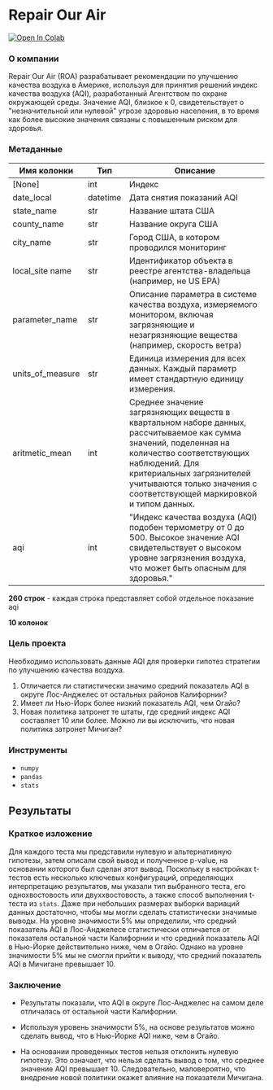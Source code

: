 # **Repair Our Air**
<a target="_blank" href="https://colab.research.google.com/github/VsevolodMus/Coursera/blob/main/Google%20Advanced%20Data%20Analytics/%D0%9E%D1%86%D0%B5%D0%BD%D0%BA%D0%B0%20%D0%B8%20%D0%BF%D1%80%D0%BE%D0%B2%D0%B5%D1%80%D0%BA%D0%B0%20%D0%B3%D0%B8%D0%BF%D0%BE%D1%82%D0%B5%D0%B7%20%D0%BF%D0%BE%20%D0%BA%D0%B0%D1%87%D0%B5%D1%81%D1%82%D0%B2%D1%83%20%D0%B2%D0%BE%D0%B7%D0%B4%D1%83%D1%85%D0%B0/ROA.ipynb">
  <img src="https://colab.research.google.com/assets/colab-badge.svg" alt="Open In Colab"/>
</a>

### О компании

Repair Our Air (ROA) разрабатывает рекомендации по улучшению качества воздуха в Америке, используя для принятия решений индекс качества воздуха (AQI), разработанный Агентством по охране окружающей среды. Значение AQI, близкое к 0, свидетельствует о "незначительной или нулевой" угрозе здоровью населения, в то время как более высокие значения связаны с повышенным риском для здоровья.

### Метаданные

| Имя колонки      | Тип      | Описание                                                                                                                                                                                                                                                             |
|------------------|----------|----------------------------------------------------------------------------------------------------------------------------------------------------------------------------------------------------------------------------------------------------------------------|
| [None]           | int      | Индекс                                                                                                                                                                                                                                                               |
| date_local       | datetime | Дата снятия показаний AQI                                                                                                                                                                                                                                            |
| state_name       | str      | Название штата США                                                                                                                                                                                                                                                   |
| county_name      | str      | Название округа США                                                                                                                                                                                                                                                  |
| city_name        | str      | Город США, в котором проводился мониторинг                                                                                                                                                                                                                           |
| local_site name  | str      | Идентификатор объекта в реестре агентства-владельца (например, не US EPA)                                                                                                                                                                                            |
| parameter_name   | str      | Описание параметра в системе качества воздуха, измеряемого монитором, включая загрязняющие и незагрязняющие вещества (например, скорость ветра)                                                                                                                      |
| units_of_measure | str      | Единица измерения для всех данных. Каждый параметр имеет стандартную единицу измерения.                                                                                                                                                                              |
| aritmetic_mean   | int      | Среднее значение загрязняющих веществ в квартальном наборе данных, рассчитываемое как сумма значений, поделенная на количество соответствующих наблюдений. Для критериальных загрязнителей учитываются только значения с соответствующей маркировкой и типом данных. |
| aqi              | int      | "Индекс качества воздуха (AQI) подобен термометру от 0 до 500. Высокое значение AQI свидетельствует о высоком уровне загрязнения воздуха, что может быть опасным для здоровья."                                                                                      |

**260 строк** - каждая строка представляет собой отдельное показание aqi

**10 колонок**

### Цель проекта

Необходимо использовать данные AQI для проверки гипотез стратегии по улучшению качества воздуха.

1. Отличается ли статистически значимо средний показатель AQI в округе Лос-Анджелес от остальных районов Калифорнии?
2. Имеет ли Нью-Йорк более низкий показатель AQI, чем Огайо?
3. Новая политика затронет те штаты, где средний индекс AQI составляет 10 или более. Можно ли вы исключить, что новая политика затронет Мичиган?


### Инструменты
- `numpy`
- `pandas`
- `stats`

## Результаты
### Краткое изложение

Для каждого теста мы представили нулевую и альтернативную гипотезы, затем описали свой вывод и полученное p-value, на основании которого был сделан этот вывод. Поскольку в настройках t-тестов есть несколько ключевых конфигураций, определяющих интерпретацию результатов, мы указали тип выбранного теста, его однохвостовость или двуххвостовость, а также способ выполнения t-теста из `stats`.
Даже при небольших размерах выборки вариаций данных достаточно, чтобы мы могли сделать статистически значимые выводы. На уровне значимости 5% мы определили, что средний показатель AQI в Лос-Анджелесе статистически отличается от показателя остальной части Калифорнии и что средний показатель AQI в Нью-Йорке действительно ниже, чем в Огайо. Однако на уровне значимости 5% мы не смогли прийти к выводу, что средний показатель AQI в Мичигане превышает 10.

### Заключение

- Результаты показали, что AQI в округе Лос-Анджелес на самом деле отличалась от остальной части Калифорнии.

- Используя уровень значимости 5%, на основе результатов можно сделать вывод, что в Нью-Йорке AQI ниже, чем в Огайо.

- На основании проведенных тестов нельзя отклонить нулевую гипотезу. Это означает, что нельзя сделать вывод о том, что среднее значение AQI превышает 10. Следовательно, маловероятно, что внедрение новой политики окажет влияние на показатели Мичигана.
